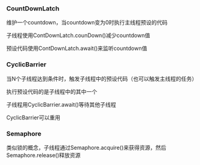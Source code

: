 ### CountDownLatch

维护一个countdown，当countdown变为0时执行主线程预设的代码

子线程使用ContDownLatch.counDown()减少countdown值

预设代码使用ContDownLatch.await()来监听countdown值



### CyclicBarrier

当N个子线程达到条件时，触发子线程中的预设代码（也可以触发主线程的任务）

执行预设代码的是子线程中的其中一个

子线程用CyclicBarrier.await()等待其他子线程

CyclicBarrier可以重用



### Semaphore

类似锁的概念，子线程通过Semaphore.acquire()来获得资源，然后Semaphore.release()释放资源